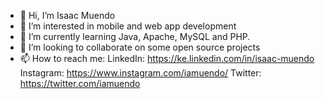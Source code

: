- 👋 Hi, I’m Isaac Muendo
- 👀 I’m interested in mobile and web app development
- 🌱 I’m currently learning Java, Apache, MySQL and PHP.
- 💞️ I’m looking to collaborate on some open source projects
- 📫 How to reach me:
      LinkedIn: https://ke.linkedin.com/in/isaac-muendo
      Instagram: https://www.instagram.com/iamuendo/
      Twitter: https://twitter.com/iamuendo


